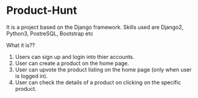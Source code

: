 # Product-Hunt

It is a project based on the Django framework. Skills used are Django2, Python3, PostreSQL, Bootstrap etc

What it is??
1. Users can sign up and login into thier accounts.
2. User can create a product on the home page.
3. User can upvote the product listing on the home page (only when user is logged in).
4. User can check the details of a product on clicking on the specific product.
